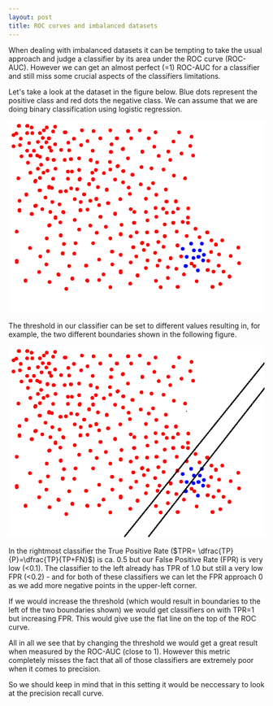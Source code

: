 ```yaml
---
layout: post
title: ROC curves and imbalanced datasets
---
```


When dealing with imbalanced datasets it can be tempting to take the usual approach and judge a classifier by its area under the ROC curve (ROC-AUC). However we can get an almost perfect (=1) ROC-AUC for a classifier and still miss some crucial aspects of the classifiers limitations. 

Let's take a look at the dataset in the figure below. Blue dots represent the positive class and red dots the negative class. We can assume that we are doing binary classification using logistic regression. 

![imbalanced dataset and boundaries](/images/imbalanced_DS.png)


The threshold in our classifier can be set to different values resulting in, for example, the two different boundaries shown in the following figure. 

![imbalanced dataset and boundaries](/images/imbalanced_DS_boundaries2.png)


In the rightmost classifier the True Positive Rate ($TPR= \dfrac{TP}{P}=\dfrac{TP}{TP+FN}$) is ca. 0.5 but our False Positive Rate (FPR) is very low (<0.1). 
The classifier to the left already has TPR of 1.0 but still a very low FPR (<0.2) - and for both of these classifiers we can let the FPR approach 0 as we add more negative points in the upper-left corner. 

If we would increase the threshold (which would result in boundaries to the left of the two boundaries shown) we would get classifiers on with TPR=1 but increasing FPR. This would give use the flat line on the top of the ROC curve.


All in all we see that by changing the threshold we would get a great result when measured by the ROC-AUC (close to 1). However this metric completely misses the fact that all of those classifiers are extremely poor when it comes to precision.

So we should keep in mind that in this setting it would be neccessary to look at the precision recall curve.

